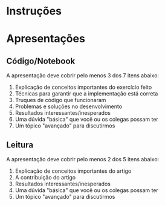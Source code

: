 # Instruções

# Apresentações

## Código/Notebook

A apresentação deve cobrir pelo menos 3 dos 7 itens abaixo:

1. Explicação de conceitos importantes do exercício feito
2. Técnicas para garantir que a implementação está correta
3. Truques de código que funcionaram
4. Problemas e soluções no desenvolvimento
5. Resultados interessantes/inesperados
6. Uma dúvida "básica" que você ou os colegas possam ter
7. Um tópico "avançado" para discutirmos

## Leitura

A apresentação deve cobrir pelo menos 2 dos 5 itens abaixo:

 1. Explicação de conceitos importantes do artigo
 2. A contribuição do artigo
 3. Resultados interessantes/inesperados
 4. Uma dúvida "básica" que você ou os colegas possam ter
 5. Um tópico "avançado" para discutirmos
